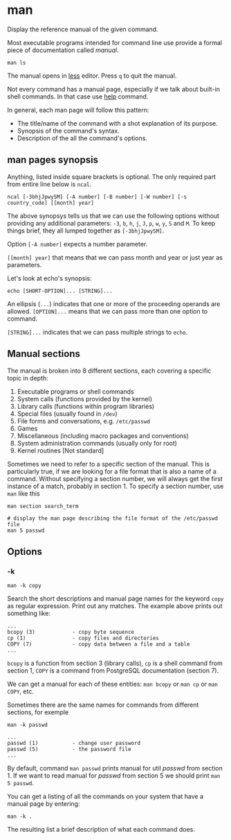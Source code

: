 # man

Display the reference manual of the given command.

Most executable programs intended for command line use provide a formal piece of
documentation called *manual*.

```shell
man ls
```

The manual opens in [less](less.md) editor. Press `q` to quit the manual.

Not every command has a manual page, especially if we talk about built-in shell
commands. In that case use [help](help.md) command.

In general, each man page will follow this pattern:

- The title/name of the command with a shot explanation of its purpose.
- Synopsis of the command's syntax.
- Description of the all the command's options.

## man pages synopsis

Anything, listed inside square brackets is optional. The only required part from entire
line below is `ncal`.

```
ncal [-3bhjJpwySM] [-A number] [-B number] [-W number] [-s country_code] [[month] year]
```

The above synopsys tells us that we can use the following options without providing any
additional parameters: `-3`, `b`, `h`, `j`, `J`, `p`, `w`, `y`, `S` and `M`. To keep
things brief, they all lumped together as `[-3bhjJpwySM]`.

Option `[-A number]` expects a number parameter.

`[[month] year]` that means that we can pass month and year or just year as parameters.

Let's look at echo's synopsis:

```
echo [SHORT-OPTION]... [STRING]...
```

An ellipsis (`...`) indicates that one or more of the proceeding operands are allowed.
`[OPTION]...` means that we can pass more than one option to command.

`[STRING]...` indicates that we can pass multiple strings to `echo`.

## Manual sections

The manual is broken into 8 different sections, each covering a specific topic in depth:

1. Executable programs or shell commands
2. System calls (functions provided by the kernel)
3. Library calls (functions within program libraries)
4. Special files (usually found in `/dev`)
5. File forms and conversations, e.g. `/etc/passwd`
6. Games
7. Miscellaneous (including macro packages and conventions)
8. System administration commands (usually only for root)
9. Kernel routines [Not standard]

Sometimes we need to refer to a specific section of the manual. This is particularly
true, if we are looking for a file format that is also a name of a command. Without
specifying a section number, we will always get the first instance of a match, probably
in section 1. To specify a section number, use `man` like this

```shell
man section search_term

# display the man page describing the file format of the /etc/passwd file
man 5 passwd
```

## Options

### -k

```shell
man -k copy
```

Search the short descriptions and manual page names for the keyword `copy` as regular
expression. Print out any matches. The example above prints out something like:

```
...
bcopy (3)            - copy byte sequence
cp (1)               - copy files and directories
COPY (7)             - copy data between a file and a table
...
```

`bcopy` is a function from section 3 (library calls), `cp` is a shell command from
section 1, `COPY` is a command from PostgreSQL documentation (section 7).

We can get a manual for each of these entities: `man bcopy` or `man cp` or `man COPY`,
etc.

Sometimes there are the same names for commands from different sections, for exemple

```shell
man -k passwd
```

```
...
passwd (1)           - change user password
passwd (5)           - the password file
...
```

By default, command `man passwd` prints manual for util *passwd* from section 1. If we
want to read manual for *passwd* from section 5 we should print `man 5 passwd`.

You can get a listing of all the commands on your system that have a manual page by
entering:

```shell
man -k .
```

The resulting list a brief description of what each command does.
